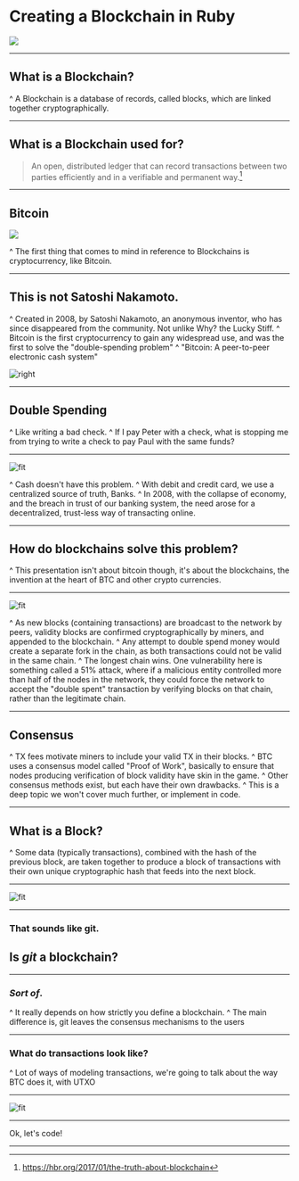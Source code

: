 # Creating a Blockchain in Ruby

![](https://na2.api.pressly.com/hubs/6686/files/public/147117/download/img.gif)

---

## What is a Blockchain?

^ A Blockchain is a database of records, called blocks, which are linked together cryptographically.

---

## What is a Blockchain used for?

> An open, distributed ledger that can record transactions between two parties efficiently and in a verifiable and permanent way.[^†]

[^†]: https://hbr.org/2017/01/the-truth-about-blockchain

---

## Bitcoin

![](https://static.independent.co.uk/s3fs-public/thumbnails/image/2018/08/14/16/bitcoin-price-crash-cryptocurrency-suicide.jpg)

^ The first thing that comes to mind in reference to Blockchains is cryptocurrency, like Bitcoin.

---

## This is not Satoshi Nakamoto.

^ Created in 2008, by Satoshi Nakamoto, an anonymous inventor, who has since disappeared from the community. Not unlike Why? the Lucky Stiff.
^ Bitcoin is the first cryptocurrency to gain any widespread use, and was the first to solve the "double-spending problem"
^ "Bitcoin: A peer-to-peer electronic cash system"

![right](https://hackadaycom.files.wordpress.com/2016/05/73629441_73629436.jpg?w=624)

---

## Double Spending

^ Like writing a bad check.
^ If I pay Peter with a check, what is stopping me from trying to write a check to pay Paul with the same funds?

---

![fit](http://adilmoujahid.com/images/blockchain-cash-bitcoin.png)

^ Cash doesn't have this problem.
^ With debit and credit card, we use a centralized source of truth, Banks.
^ In 2008, with the collapse of economy, and the breach in trust of our banking system, the need arose for a decentralized, trust-less way of transacting online.

---

## How do blockchains solve this problem?

^ This presentation isn't about bitcoin though, it's about the blockchains, the invention at the heart of BTC and other crypto currencies.

---

![fit](https://cdn-images-1.medium.com/max/1600/1*xgpVRSJA707FH3m_x4nHWw.png)

^ As new blocks (containing transactions) are broadcast to the network by peers, validity blocks are confirmed cryptographically by miners, and appended to the blockchain.
^ Any attempt to double spend money would create a separate fork in the chain, as both transactions could not be valid in the same chain.
^ The longest chain wins. One vulnerability here is something called a 51% attack, where if a malicious entity controlled more than half of the nodes in the network, they could force the network to accept the "double spent" transaction by verifying blocks on that chain, rather than the legitimate chain.

---

## Consensus

^ TX fees motivate miners to include your valid TX in their blocks.
^ BTC uses a consensus model called "Proof of Work", basically to ensure that nodes producing verification of block validity have skin in the game.
^ Other consensus methods exist, but each have their own drawbacks.
^ This is a deep topic we won't cover much further, or implement in code.

---

## What is a Block?

^ Some data (typically transactions), combined with the hash of the previous block, are taken together to produce a block of transactions with their own unique cryptographic hash that feeds into the next block.

---

![fit](https://cdn-images-1.medium.com/max/1600/1*_RY4v9D5-BOVMzFMr8Dk4A.png)

---

### That sounds like git.

## Is _git_ a blockchain?

---

### _Sort of_.

^ It really depends on how strictly you define a blockchain.
^ The main difference is, git leaves the consensus mechanisms to the users

---

### What do transactions look like?

^ Lot of ways of modeling transactions, we're going to talk about the way BTC does it, with UTXO

---

![fit](https://cdn-images-1.medium.com/max/1600/1*eAKr5SIZfWXwC9dFBOmS3Q.png)

---

Ok, let's code!

---
